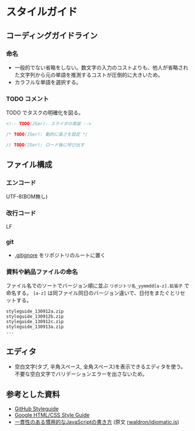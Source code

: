 # スタイルガイド


## コーディングガイドライン

### 命名

- 一般的でない省略をしない。数文字の入力のコストよりも、他人が省略された文字列から元の単語を推測するコストが圧倒的に大きいため。
- カラフルな単語を選択する。

### TODO コメント

TODO でタスクの明確化を図る。

```html
<!-- TODO(JSer): スライダの実装 -->
```
```css
/* TODO(JSer): 動的に高さを設定 */
```
```javascript
// TODO(JSer): ロード後に呼び出す
```


## ファイル構成

### エンコード

UTF-8(BOM無し)

### 改行コード

LF

### git

- [.gitignore](https://github.com/trymore/gitignore) をリポジトリのルートに置く

### 資料や納品ファイルの命名

ファイル名でのソートでバージョン順に並ぶ `リポジトリ名_yymmdd[a-z].拡張子` で命名する。
`[a-z]` は同ファイル同日のバージョン違いで、日付をまたぐとリセットする。

```
styleguide_130912a.zip
styleguide_130912b.zip
styleguide_130912c.zip
styleguide_130913a.zip
...
```

## エディタ

- 空白文字(タブ, 半角スペース, 全角スペース)を表示できるエディタを使う。不要な空白文字でバリデーションエラーを出さないため。


## 参考とした資料

- [GitHub Styleguide](https://github.com/styleguide)
- [Google HTML/CSS Style Guide](http://google-styleguide.googlecode.com/svn/trunk/htmlcssguide.xml)
- [一貫性のある慣用的なJavaScriptの書き方](https://github.com/rwaldron/idiomatic.js/tree/master/translations/ja_JP) (原文 [rwaldron/idiomatic.js](https://github.com/rwaldron/idiomatic.js/))
